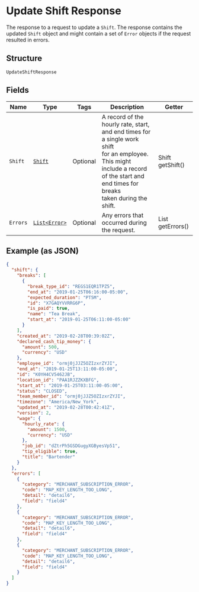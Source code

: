 
# Update Shift Response

The response to a request to update a `Shift`. The response contains
the updated `Shift` object and might contain a set of `Error` objects if
the request resulted in errors.

## Structure

`UpdateShiftResponse`

## Fields

| Name | Type | Tags | Description | Getter |
|  --- | --- | --- | --- | --- |
| `Shift` | [`Shift`](../../doc/models/shift.md) | Optional | A record of the hourly rate, start, and end times for a single work shift<br>for an employee. This might include a record of the start and end times for breaks<br>taken during the shift. | Shift getShift() |
| `Errors` | [`List<Error>`](../../doc/models/error.md) | Optional | Any errors that occurred during the request. | List<Error> getErrors() |

## Example (as JSON)

```json
{
  "shift": {
    "breaks": [
      {
        "break_type_id": "REGS1EQR1TPZ5",
        "end_at": "2019-01-25T06:16:00-05:00",
        "expected_duration": "PT5M",
        "id": "X7GAQYVVRRG6P",
        "is_paid": true,
        "name": "Tea Break",
        "start_at": "2019-01-25T06:11:00-05:00"
      }
    ],
    "created_at": "2019-02-28T00:39:02Z",
    "declared_cash_tip_money": {
      "amount": 500,
      "currency": "USD"
    },
    "employee_id": "ormj0jJJZ5OZIzxrZYJI",
    "end_at": "2019-01-25T13:11:00-05:00",
    "id": "K0YH4CV5462JB",
    "location_id": "PAA1RJZZKXBFG",
    "start_at": "2019-01-25T03:11:00-05:00",
    "status": "CLOSED",
    "team_member_id": "ormj0jJJZ5OZIzxrZYJI",
    "timezone": "America/New_York",
    "updated_at": "2019-02-28T00:42:41Z",
    "version": 2,
    "wage": {
      "hourly_rate": {
        "amount": 1500,
        "currency": "USD"
      },
      "job_id": "dZtrPh5GSDGugyXGByesVp51",
      "tip_eligible": true,
      "title": "Bartender"
    }
  },
  "errors": [
    {
      "category": "MERCHANT_SUBSCRIPTION_ERROR",
      "code": "MAP_KEY_LENGTH_TOO_LONG",
      "detail": "detail6",
      "field": "field4"
    },
    {
      "category": "MERCHANT_SUBSCRIPTION_ERROR",
      "code": "MAP_KEY_LENGTH_TOO_LONG",
      "detail": "detail6",
      "field": "field4"
    },
    {
      "category": "MERCHANT_SUBSCRIPTION_ERROR",
      "code": "MAP_KEY_LENGTH_TOO_LONG",
      "detail": "detail6",
      "field": "field4"
    }
  ]
}
```

